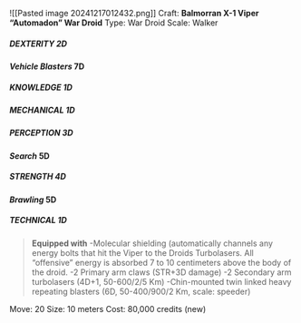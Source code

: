 ![[Pasted image 20241217012432.png]]
Craft: **Balmorran X-1 Viper “Automadon” War Droid**
Type: War Droid
Scale: Walker
##### DEXTERITY 2D
***Vehicle Blasters* 7D**
##### KNOWLEDGE 1D
##### MECHANICAL 1D
##### PERCEPTION 3D
***Search* 5D**
##### STRENGTH 4D
***Brawling* 5D**
##### TECHNICAL 1D

> **Equipped with**
> -Molecular shielding (automatically channels any energy bolts that hit the Viper to the Droids Turbolasers. All “offensive” energy is absorbed 7 to 10 centimeters above the body of the droid.
> -2 Primary arm claws (STR+3D damage)
> -2 Secondary arm turbolasers (4D+1, 50-600/2/5 Km)
> -Chin-mounted twin linked heavy repeating blasters (6D, 50-400/900/2 Km, scale: speeder)

Move: 20
Size: 10 meters
Cost: 80,000 credits (new)